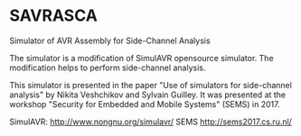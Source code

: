 # SAVRASCA
Simulator of AVR Assembly for Side-Channel Analysis

The simulator is a modification of SimulAVR opensource simulator.
The modification helps to perform side-channel analysis.

This simulator is presented in the paper
"Use of simulators for side-channel analysis" by Nikita Veshchikov and Sylvain Guilley.
It was presented at the workshop "Security for Embedded and Mobile Systems" (SEMS) in 2017.

SimulAVR:	http://www.nongnu.org/simulavr/
SEMS		http://sems2017.cs.ru.nl/
